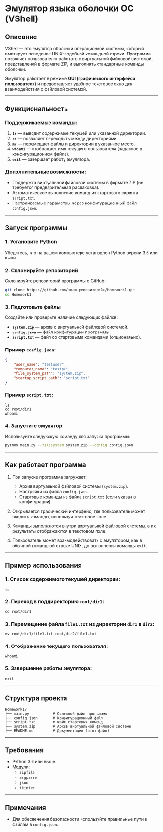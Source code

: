 # **Эмулятор языка оболочки ОС (VShell)**

## **Описание**
VShell — это эмулятор оболочки операционной системы, который имитирует поведение UNIX-подобной командной строки. Программа позволяет пользователю работать с виртуальной файловой системой, представленой в формате ZIP, и выполнять стандартные команды оболочки.

Эмулятор работает в режиме **GUI (графического интерфейса пользователя)** и предоставляет удобное текстовое окно для взаимодействия с файловой системой.

---

## **Функциональность**

### Поддерживаемые команды:
1. **`ls`** — выводит содержимое текущей или указанной директории.
2. **`cd`** — позволяет переходить между директориями.
3. **`mv`** — перемещает файлы и директории в указанное место.
4. **`whoami`** — отображает имя текущего пользователя (заданное в конфигурационном файле).
5. **`exit`** — завершает работу эмулятора.

### Дополнительные возможности:
- Поддержка виртуальной файловой системы в формате ZIP (не требуется предварительная распаковка).
- Автоматическое выполнение команд из стартового скрипта `script.txt`.
- Настраиваемые параметры через конфигурационный файл `config.json`.

---

## **Запуск программы**

### 1. **Установите Python**
Убедитесь, что на вашем компьютере установлен Python версии 3.6 или выше.

### 2. **Склонируйте репозиторий**
Склонируйте репозиторий программы с GitHub:

```bash
git clone https://github.com/<ваш-репозиторий>/Homework1.git
cd Homework1
```

### 3. **Подготовьте файлы**
Создайте или проверьте наличие следующих файлов:
- **`system.zip`** — архив с виртуальной файловой системой.
- **`config.json`** — файл конфигурации программы.
- **`script.txt`** — файл со стартовыми командами (опционально).

### Пример `config.json`:
```json
{
    "user_name": "testuser",
    "computer_name": "testpc",
    "file_system_path": "system.zip",
    "startup_script_path": "script.txt"
}
```

### Пример `script.txt`:
```plaintext
ls
cd root/dir1
whoami
```

### 4. **Запустите эмулятор**
Используйте следующую команду для запуска программы:

```bash
python main.py --filesystem system.zip --config config.json
```

---

## **Как работает программа**

1. При запуске программа загружает:
   - Архив виртуальной файловой системы (`system.zip`).
   - Настройки из файла `config.json`.
   - Стартовые команды из файла `script.txt` (если указан в конфигурации).

2. Открывается графический интерфейс, где пользователь может вводить команды, используя текстовое поле.

3. Команды выполняются внутри виртуальной файловой системы, а их результаты отображаются в текстовом поле.

4. Пользователь может взаимодействовать с эмулятором, как в обычной командной строке UNIX, до выполнения команды `exit`.

---

## **Пример использования**

### 1. Список содержимого текущей директории:
```plaintext
ls
```

### 2. Переход в поддиректорию `root/dir1`:
```plaintext
cd root/dir1
```

### 3. Перемещение файла `file1.txt` из директории `dir1` в `dir2`:
```plaintext
mv root/dir1/file1.txt root/dir2/file1.txt
```

### 4. Отображение текущего пользователя:
```plaintext
whoami
```

### 5. Завершение работы эмулятора:
```plaintext
exit
```

---

## **Структура проекта**
```plaintext
Homework1/
├── main.py           # Основной файл программы
├── config.json       # Конфигурационный файл
├── script.txt        # Файл стартовых команд
├── system.zip        # Архив виртуальной файловой системы
├── README.md         # Документация (этот файл)
```

---

## **Требования**

- Python 3.6 или выше.
- Модули:
  - `zipfile`
  - `argparse`
  - `json`
  - `tkinter`

---

## **Примечания**
- Для обеспечения безопасности используйте правильные пути к файлам в `config.json`.
